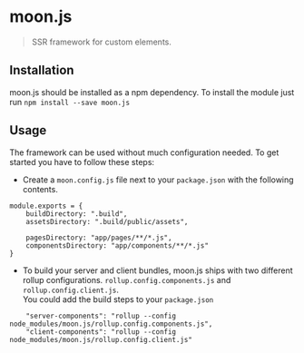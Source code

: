 # moon.js 
> SSR framework for custom elements.


## Installation

moon.js should be installed as a npm dependency. To install the module
just run `npm install --save moon.js`

## Usage

The framework can be used without much configuration needed. To get started
you have to follow these steps:


  -  Create a `moon.config.js` file next to your `package.json` with the following
contents.
```
module.exports = {
    buildDirectory: ".build",
    assetsDirectory: ".build/public/assets",

    pagesDirectory: "app/pages/**/*.js",
    componentsDirectory: "app/components/**/*.js"
}
```

  - To build your server and client bundles, moon.js ships with two different
rollup configurations. `rollup.config.components.js` and `rollup.config.client.js`.  
You could add the build steps to your `package.json`

```
    "server-components": "rollup --config node_modules/moon.js/rollup.config.components.js",
    "client-components": "rollup --config node_modules/moon.js/rollup.config.client.js"
```
